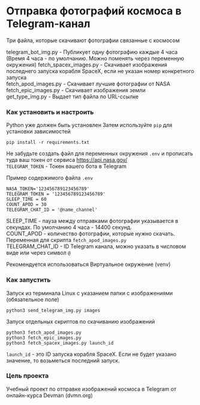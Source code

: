 # Отправка фотографий космоса в Telegram-канал
Три файла, которые скачивают фотографии связанные с космосом

telegram_bot_img.py - Публикует одну фотографию каждые 4 часа (Время 4 часа - по умолчанию. Можно поменять через переменную окружения)
fetch_spacex_images.py - Скачивает изображения последнего запуска корабля SpaceX, если не указан номер конкретного запуска  
fetch_apod_images.py - Скачивает лучшие фотографии от NASA  
fetch_epic_images.py - Скачивает изображения земли  
get_type_img.py - Выдает тип файла по URL-ссылке  

### Как установить и настроить

Python уже должен быть установлен
Затем используйте `pip` для установки зависимостей

```pip install -r requirements.txt```

Не забудьте создать файл для переменных окружения `.env` и прописать туда ваш токен от сервиса https://api.nasa.gov/  
`TELEGRAM_TOKEN` - Токен вашего бота в Telegram  

Пример содержимого файла `.env`

```NASA_TOKEN='123456789123456789'```  
```TELEGRAM_TOKEN = '123456789123456789'```  
```SLEEP_TIME = 60```  
```COUNT_APOD = 30```  
```TELEGRAM_CHAT_ID = '@name_channel'```  

SLEEP_TIME - пауза между отправками фотографии указывается в секундах. По умолчанию 4 часа - 14400 секунд.  
COUNT_APOD - количество фотографии, которые нужно скачать. Переменная для скрипта `fetch_apod_images.py`  
TELEGRAM_CHAT_ID - ID Telegram канала, можно указать в числовом виде или через символ `@`  

Рекомендуется использоваться Виртуальное окружение (venv)

### Как запустить

Запуск из терминала Linux с указанием папки с изображениями (обязательное поле)

```python3 send_telegram_img.py images```

Запуск отдельных скриптов по скачиванию изображений  

```python3 fetch_apod_images.py```  
```python3 fetch_epic_images.py```  
```python3 fetch_spacex_images.py launch_id```  

`launch_id` - это ID запуска корабля SpaceX. Если не будет указано значение, то возьметься последний запуск.  


### Цель проекта

Учебный проект по отправке изображений космоса в Telegram от онлайн-курса Devman (dvmn.org)